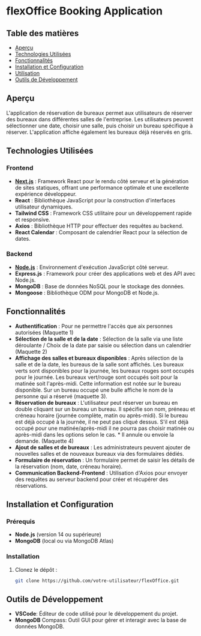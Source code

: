 # flexOffice Booking Application

## Table des matières
- [Aperçu](#aperçu)
- [Technologies Utilisées](#technologies-utilisées)
- [Fonctionnalités](#fonctionnalités)
- [Installation et Configuration](#installation-et-configuration)
- [Utilisation](#utilisation)
- [Outils de Développement](#outils-de-développement)

## Aperçu
L'application de réservation de bureaux permet aux utilisateurs de réserver des bureaux dans différentes salles de l'entreprise. Les utilisateurs peuvent sélectionner une date, choisir une salle, puis choisir un bureau spécifique à réserver. L'application affiche également les bureaux déjà réservés en gris.

## Technologies Utilisées
### Frontend
- **[Next.js](https://nextjs.org/)** : Framework React pour le rendu côté serveur et la génération de sites statiques, offrant une performance optimale et une excellente expérience développeur.
- **React** : Bibliothèque JavaScript pour la construction d'interfaces utilisateur dynamiques.
- **Tailwind CSS** : Framework CSS utilitaire pour un développement rapide et responsive.
- **Axios** : Bibliothèque HTTP pour effectuer des requêtes au backend.
- **React Calendar** : Composant de calendrier React pour la sélection de dates.

### Backend
- **[Node.js](https://nodejs.org/)** : Environnement d'exécution JavaScript côté serveur.
- **Express.js** : Framework pour créer des applications web et des API avec Node.js.
- **MongoDB** : Base de données NoSQL pour le stockage des données.
- **Mongoose** : Bibliothèque ODM pour MongoDB et Node.js.

## Fonctionnalités
- **Authentification** : Pour ne permettre l'accès que aix personnes autorisées (Maquette 1)
- **Sélection de la salle et de la date** : Sélection de la salle via une liste déroulante / Choix de la date par saisie ou sélection dans un calendrier (Maquette 2)
- **Affichage des salles et bureaux disponibles** : Après sélection de la salle et de la date, les bureaus de la salle sont affichés. Les bureaux verts sont disponibles pour la journée, les bureaux rouges sont occupés pour le journée. Les bureaux vert/rouge sont occupés soit pour la matinée soit l'après-midi. Cette information est notée sur le bureau disponible. Sur un bureau occupé une bulle affiche le nom de la personne qui a réservé (maquette 3).
- **Réservation de bureaux** : L'utilisateur peut réserver un bureau en double cliquant sur un bureau un bureau. Il spécifie son nom, préneau et créneau horaire (journée complète, matin ou après-midi). Si le bureau est déjà occupé à la journée, il ne peut pas cliqué dessus. S'il est déjà occupé pour une matinée/après-midi il ne pourra pas choisir matinée ou après-midi dans les options selon le cas. * Il annule ou envoie la demande. (Maquette 4)
- **Ajout de salles et de bureaux** : Les administrateurs peuvent ajouter de nouvelles salles et de nouveaux bureaux via des formulaires dédiés.
- **Formulaire de réservation** : Un formulaire permet de saisir les détails de la réservation (nom, date, créneau horaire).
- **Communication Backend-Frontend** : Utilisation d'Axios pour envoyer des requêtes au serveur backend pour créer et récupérer des réservations.

## Installation et Configuration
### Prérequis
- **Node.js** (version 14 ou supérieure)
- **MongoDB** (local ou via MongoDB Atlas)

### Installation
1. Clonez le dépôt :
   ```bash
   git clone https://github.com/votre-utilisateur/flexOffice.git

## Outils de Développement
- **VSCode**: Éditeur de code utilisé pour le développement du projet.
- **MongoDB** Compass: Outil GUI pour gérer et interagir avec la base de données MongoDB.
   
